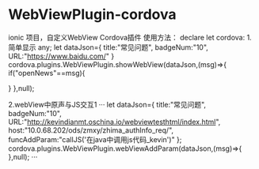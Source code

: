 # WebViewPlugin-cordova
ionic 项目，自定义WebView Cordova插件
使用方法：
declare let cordova:
1.简单显示
any; let dataJson={
   title:"常见问题", 
   badgeNum:"10", 
   URL:"https://www.baidu.com/"
}
cordova.plugins.WebViewPlugin.showWebView(dataJson,(msg)=>{
  if("openNews"==msg){
  
  }
},null);

2.webView中原声与JS交互1
···
let dataJson={
        title:"常见问题",
        badgeNum:"10",
        URL:"http://kevindianmt.oschina.io/webviewtesthtml/index.html",
        host:"10.0.68.202/ods/zmxy/zhima_authInfo_req/",
        funcAddParam:"callJS('在java中调用js代码_kevin')"
      };
  cordova.plugins.WebViewPlugin.webViewAddParam(dataJson,(msg)=>{
  },null);
···
